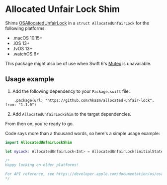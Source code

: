 # Allocated Unfair Lock Shim

Shims [OSAllocatedUnfairLock](https://developer.apple.com/documentation/os/osallocatedunfairlock) in a 
`struct AllocatedUnfairLock` for the following platforms:
 
* .macOS 10.15+
* .iOS 13+
* .tvOS 13+
* .watchOS 6+

This package might also be of use when Swift 6's [Mutex](https://developer.apple.com/documentation/synchronization/mutex) is unavailable.

## Usage example

1. Add the following dependency to your `Package.swift` file:

```
    .package(url: "https://github.com/Akazm/allocated-unfair-lock", from: "1.1.0")
```

2. Add `AllocatedUnfairLockShim` to the target dependencies.

From then on, you're ready to go.

Code says more than a thousand words, so here's a simple usage example:

```swift
import AllocatedUnfairLockShim

let myLock: AllocatedUnfairLock<Int> = AllocatedUnfairLock(initialState: 20)

/*
Happy locking on older platforms! 

For API reference, see https://developer.apple.com/documentation/os/osallocatedunfairlock
*/
```
